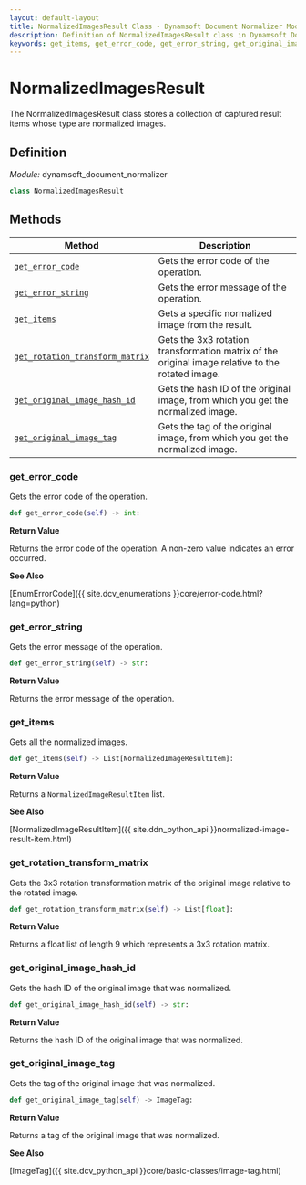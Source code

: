 ```yaml
---
layout: default-layout
title: NormalizedImagesResult Class - Dynamsoft Document Normalizer Module Python Edition API Reference
description: Definition of NormalizedImagesResult class in Dynamsoft Document Normalizer Module Python Edition.
keywords: get_items, get_error_code, get_error_string, get_original_image_hash_id, get_original_image_tag, NormalizedImagesResult, api reference
---
```


# NormalizedImagesResult

The NormalizedImagesResult class stores a collection of captured result items whose type are normalized images.

## Definition

*Module:* dynamsoft_document_normalizer

```python
class NormalizedImagesResult
```

## Methods

| Method               | Description |
|----------------------|-------------|
| [`get_error_code`](#get_error_code) | Gets the error code of the operation. |
| [`get_error_string`](#get_error_string) | Gets the error message of the operation. |
| [`get_items`](#get_items) | Gets a specific normalized image from the result. |
| [`get_rotation_transform_matrix`](#get_rotation_transform_matrix) | Gets the 3x3 rotation transformation matrix of the original image relative to the rotated image.|
| [`get_original_image_hash_id`](#get_original_image_hash_id) | Gets the hash ID of the original image, from which you get the normalized image. |
| [`get_original_image_tag`](#get_original_image_tag) | Gets the tag of the original image, from which you get the normalized image. |

### get_error_code

Gets the error code of the operation.

```python
def get_error_code(self) -> int:
```

**Return Value**

Returns the error code of the operation. A non-zero value indicates an error occurred.

**See Also**

[EnumErrorCode]({{ site.dcv_enumerations }}core/error-code.html?lang=python)

### get_error_string

Gets the error message of the operation.

```python
def get_error_string(self) -> str:
```

**Return Value**

Returns the error message of the operation.

### get_items

Gets all the normalized images.

```python
def get_items(self) -> List[NormalizedImageResultItem]:
```

**Return Value**

Returns a `NormalizedImageResultItem` list.

**See Also**

[NormalizedImageResultItem]({{ site.ddn_python_api }}normalized-image-result-item.html)

### get_rotation_transform_matrix

Gets the 3x3 rotation transformation matrix of the original image relative to the rotated image.

```python
def get_rotation_transform_matrix(self) -> List[float]:
```

**Return Value**

Returns a float list of length 9 which represents a 3x3 rotation matrix.

### get_original_image_hash_id

Gets the hash ID of the original image that was normalized.

```python
def get_original_image_hash_id(self) -> str:
```

**Return Value**

Returns the hash ID of the original image that was normalized.

### get_original_image_tag

Gets the tag of the original image that was normalized.

```python
def get_original_image_tag(self) -> ImageTag:
```

**Return Value**

Returns a tag of the original image that was normalized.

**See Also**

[ImageTag]({{ site.dcv_python_api }}core/basic-classes/image-tag.html)

